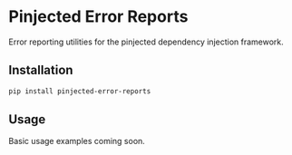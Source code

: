 # Pinjected Error Reports

Error reporting utilities for the pinjected dependency injection framework.

## Installation

```bash
pip install pinjected-error-reports
```

## Usage

Basic usage examples coming soon.
